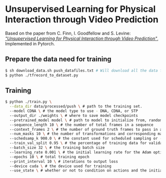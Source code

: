 Unsupervised Learning for Physical Interaction through Video Prediction
==============================

Based on the paper from C. Finn, I. Goodfellow and S. Levine: [*"Unsupervised Learning for Physical Interaction through Video Prediction"*](https://papers.nips.cc/paper/6161-unsupervised-learning-for-physical-interaction-through-video-prediction.pdf), Implemented in Pytorch.

Prepare the data need for training
------------
```bash 
$ sh download_data.sh push_datafiles.txt # Will download all the data from Google's ftp to data/raw
$ python ./tfrecord_to_dataset.py
```

Training
------------
```bash
$ python ./train.py \
  --data_dir data/processed/push \ # path to the training set.
  --model CDNA \ # the model type to use - DNA, CDNA, or STP
  --output_dir ./weights \ # where to save model checkpoints
  --pretrained_model model \ # path to model to initialize from, random if emtpy
  --sequence_length 10 \ # the number of total frames in a sequence
  --context_frames 2 \ # the number of ground truth frames to pass in at start
  --num_masks 10 \ # the number of transformations and corresponding masks
  --schedsamp_k 900.0 \ # the constant used for scheduled sampling or -1
  --train_val_split 0.95 \ # the percentage of training data for validation
  --batch_size 32 \ # the training batch size
  --learning_rate 0.001 \ # the initial learning rate for the Adam optimizer
  --epochs 10 \ # total training epoch
  --print_interval 10 \ # iterations to output loss
  --device cuda \ # the device used for training
  --use_state \ # whether or not to condition on actions and the initial state
```
